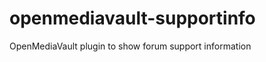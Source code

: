 openmediavault-supportinfo
==========================

OpenMediaVault plugin to show forum support information
